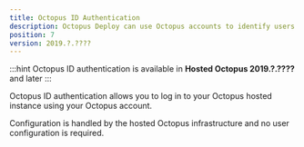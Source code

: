 ```yaml
---
title: Octopus ID Authentication
description: Octopus Deploy can use Octopus accounts to identify users.
position: 7
version: 2019.?.????
---
```


:::hint
Octopus ID authentication is available in **Hosted Octopus 2019.?.????** and later
:::

Octopus ID authentication allows you to log in to your Octopus hosted instance using your Octopus account.

Configuration is handled by the hosted Octopus infrastructure and no user configuration is required.


